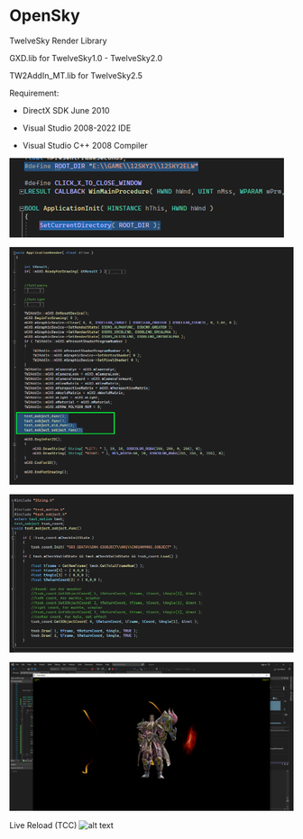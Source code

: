 # OpenSky
TwelveSky Render Library

GXD.lib for TwelveSky1.0 - TwelveSky2.0

TW2AddIn_MT.lib for TwelveSky2.5


Requirement:

- DirectX SDK June 2010

- Visual Studio 2008-2022 IDE

- Visual Studio C++ 2008 Compiler



![alt text](https://raw.githubusercontent.com/DOSexample/OpenSky/main/Screenshot/2.png)

![alt text](https://raw.githubusercontent.com/DOSexample/OpenSky/main/Screenshot/3.png)

![alt text](https://raw.githubusercontent.com/DOSexample/OpenSky/main/Screenshot/4.png)

![alt text](https://raw.githubusercontent.com/DOSexample/OpenSky/main/Screenshot/1.png)

Live Reload (TCC)
![alt text](https://raw.githubusercontent.com/DOSexample/OpenSky/main/Screenshot/5.gif)
